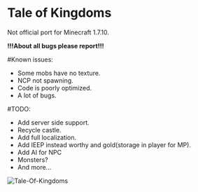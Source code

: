 # Tale of Kingdoms
Not official port for Minecraft 1.7.10.

**!!!About all bugs please report!!!**

#Known issues:
* Some mobs have no texture.
* NCP not spawning.
* Code is poorly optimized.
* A lot of bugs.

#TODO:
* Add server side support.
* Recycle castle.
* Add full localization.
* Add IEEP instead worthy and gold(storage in player for MP).
* Add AI for NPC
* Monsters?
* And more...

![Tale-Of-Kingdoms](https://s8.hostingkartinok.com/uploads/images/2017/11/4f31a96b7c8374570b0391474f67de3d.png)